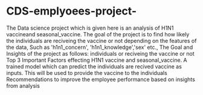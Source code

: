 # CDS-emplyoees-project-
The Data science project which is given here is an analysis of H1N1 vaccineand seasonal_vaccine. The goal of the project is to find how likely the individuals are reciveing the vaccine or not depending on the features of the data, Such as 'h1n1_concern', 'h1n1_knowledge','sex' etc., The Goal and Insights of the project as follows:  individuals or reciveing the vaccine or not Top 3 Important Factors effecting H1N1 vaccine and seasonal_vaccine. A trained model which can predict the individuals are recived vaccine as inputs. This will be used to provide the vaccine to the individuals Recommendations to improve the employee performance based on insights from analysis
